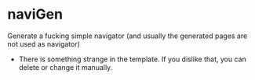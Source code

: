 # naviGen
Generate a fucking simple navigator (and usually the generated pages are not used as navigator)
- There is something strange in the template. If you dislike that, you can delete or change it manually.
